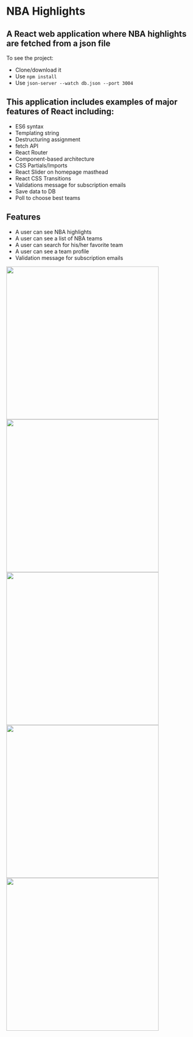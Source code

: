 # NBA Highlights

## A React web application where NBA highlights are fetched from a json file

To see the project:
- Clone/download it
- Use ```npm install```
- Use ```json-server --watch db.json --port 3004```

## This application includes examples of major features of React including:
- ES6 syntax
- Templating string
- Destructuring assignment
- fetch API
- React Router
- Component-based architecture
- CSS Partials/Imports
- React Slider on homepage masthead
- React CSS Transitions
- Validations message for subscription emails
- Save data to DB
- Poll to choose best teams

## Features
- A user can see NBA highlights
- A user can see a list of NBA teams
- A user can search for his/her favorite team
- A user can see a team profile
- Validation message for subscription emails  

<img width="400" src="https://github.com/SonyaMoisset/nba_highlights-react/blob/master/homepage.png"> <img width="400" src="https://github.com/SonyaMoisset/nba_highlights-react/blob/master/teams.png"> <img width="400" src="https://github.com/SonyaMoisset/nba_highlights-react/blob/master/search.png"> <img width="400" src="https://github.com/SonyaMoisset/nba_highlights-react/blob/master/validation.png"> <img width="400" src="https://github.com/SonyaMoisset/nba_highlights-react/blob/master/team.png">
